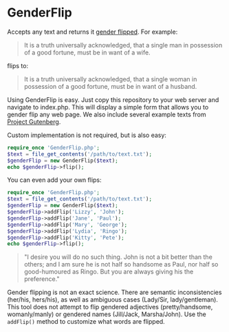 # GenderFlip

Accepts any text and returns it [gender flipped](http://tvtropes.org/pmwiki/pmwiki.php/Main/GenderFlip). For example:

> It is a truth universally acknowledged, that a single man in possession of a good fortune, must be in want of a wife.

flips to:

> It is a truth universally acknowledged, that a single woman in possession of a good fortune, must be in want of a husband.

Using GenderFlip is easy. Just copy this repository to your web server and navigate to index.php. This will display a simple form that allows you to gender flip any web page. We also include several example texts from [Project Gutenberg](https://www.gutenberg.org/). 

Custom implementation is not required, but is also easy:

```php
require_once 'GenderFlip.php';
$text = file_get_contents('/path/to/text.txt');
$genderFlip = new GenderFlip($text);
echo $genderFlip->flip();
```

You can even add your own flips:

```php
require_once 'GenderFlip.php';
$text = file_get_contents('/path/to/text.txt');
$genderFlip = new GenderFlip($text);
$genderFlip->addFlip('Lizzy', 'John');
$genderFlip->addFlip('Jane', 'Paul');
$genderFlip->addFlip('Mary', 'George');
$genderFlip->addFlip('Lydia', 'Ringo');
$genderFlip->addFlip('Kitty', 'Pete');
echo $genderFlip->flip();
```

> "I desire you will do no such thing. John is not a bit better than the others; and I am sure he is not half so handsome as Paul, nor half so good-humoured as Ringo. But you are always giving his the preference."

Gender flipping is not an exact science. There are semantic inconsistencies (her/his, hers/his), as well as ambiguous cases (Lady/Sir, lady/gentleman). This tool does not attempt to flip gendered adjectives (pretty/handsome, womanly/manly) or gendered names (Jill/Jack, Marsha/John). Use the `addFlip()` method to customize what words are flipped.
